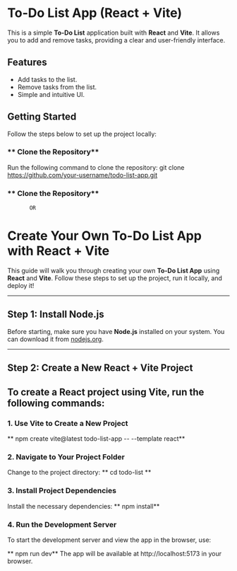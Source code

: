 # **To-Do List App** (React + Vite)

This is a simple **To-Do List** application built with **React** and **Vite**. It allows you to add and remove tasks, providing a clear and user-friendly interface.

## **Features**
- Add tasks to the list.
- Remove tasks from the list.
- Simple and intuitive UI.

## **Getting Started**

Follow the steps below to set up the project locally:

### ** Clone the Repository**

Run the following command to clone the repository:
git clone https://github.com/your-username/todo-list-app.git
### ** Clone the Repository**

           OR
# **Create Your Own To-Do List App with React + Vite**

This guide will walk you through creating your own **To-Do List App** using **React** and **Vite**. Follow these steps to set up the project, run it locally, and deploy it!

---

## **Step 1: Install Node.js**

Before starting, make sure you have **Node.js** installed on your system. You can download it from [nodejs.org](https://nodejs.org/).

---

## **Step 2: Create a New React + Vite Project**

To create a React project using **Vite**, run the following commands:
---

### **1. Use Vite to Create a New Project**
** npm create vite@latest todo-list-app -- --template react**

### **2. Navigate to Your Project Folder**
Change to the project directory:
** cd todo-list **

### **3. Install Project Dependencies**
Install the necessary dependencies:
** npm install**

### **4. Run the Development Server**
To start the development server and view the app in the browser, use:

** npm run dev**
The app will be available at http://localhost:5173 in your browser.
